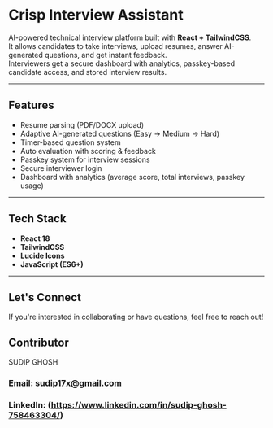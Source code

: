 # Crisp Interview Assistant

AI-powered technical interview platform built with **React + TailwindCSS**.  
It allows candidates to take interviews, upload resumes, answer AI-generated questions, and get instant feedback.  
Interviewers get a secure dashboard with analytics, passkey-based candidate access, and stored interview results.

---

## Features
-  Resume parsing (PDF/DOCX upload)
-  Adaptive AI-generated questions (Easy → Medium → Hard)
-  Timer-based question system
-  Auto evaluation with scoring & feedback
-  Passkey system for interview sessions
-  Secure interviewer login
-  Dashboard with analytics (average score, total interviews, passkey usage)

---

## Tech Stack
- **React 18**
- **TailwindCSS**
- **Lucide Icons**
- **JavaScript (ES6+)**

---

## Let's Connect

If you're interested in collaborating or have questions, feel free to reach out!


## Contributor
 SUDIP GHOSH
### Email: sudip17x@gmail.com
### LinkedIn: (https://www.linkedin.com/in/sudip-ghosh-758463304/)

